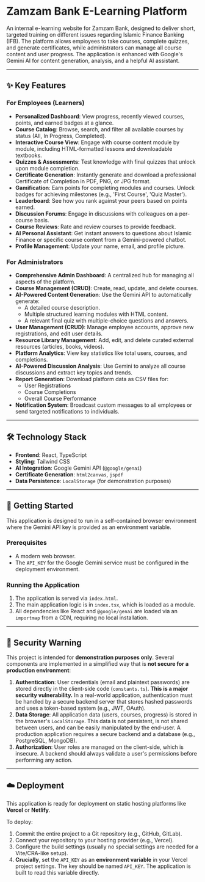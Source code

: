 # Zamzam Bank E-Learning Platform


An internal e-learning website for Zamzam Bank, designed to deliver short, targeted training on different issues regarding Islamic Finance Banking (IFB). The platform allows employees to take courses, complete quizzes, and generate certificates, while administrators can manage all course content and user progress. The application is enhanced with Google's Gemini AI for content generation, analysis, and a helpful AI assistant.

---

## ✨ Key Features

### For Employees (Learners)
- **Personalized Dashboard**: View progress, recently viewed courses, points, and earned badges at a glance.
- **Course Catalog**: Browse, search, and filter all available courses by status (All, In Progress, Completed).
- **Interactive Course View**: Engage with course content module by module, including HTML-formatted lessons and downloadable textbooks.
- **Quizzes & Assessments**: Test knowledge with final quizzes that unlock upon module completion.
- **Certificate Generation**: Instantly generate and download a professional Certificate of Completion in PDF, PNG, or JPG format.
- **Gamification**: Earn points for completing modules and courses. Unlock badges for achieving milestones (e.g., 'First Course', 'Quiz Master').
- **Leaderboard**: See how you rank against your peers based on points earned.
- **Discussion Forums**: Engage in discussions with colleagues on a per-course basis.
- **Course Reviews**: Rate and review courses to provide feedback.
- **AI Personal Assistant**: Get instant answers to questions about Islamic Finance or specific course content from a Gemini-powered chatbot.
- **Profile Management**: Update your name, email, and profile picture.

### For Administrators
- **Comprehensive Admin Dashboard**: A centralized hub for managing all aspects of the platform.
- **Course Management (CRUD)**: Create, read, update, and delete courses.
- **AI-Powered Content Generation**: Use the Gemini API to automatically generate:
    - A detailed course description.
    - Multiple structured learning modules with HTML content.
    - A relevant final quiz with multiple-choice questions and answers.
- **User Management (CRUD)**: Manage employee accounts, approve new registrations, and edit user details.
- **Resource Library Management**: Add, edit, and delete curated external resources (articles, books, videos).
- **Platform Analytics**: View key statistics like total users, courses, and completions.
- **AI-Powered Discussion Analysis**: Use Gemini to analyze all course discussions and extract key topics and trends.
- **Report Generation**: Download platform data as CSV files for:
    - User Registrations
    - Course Completions
    - Overall Course Performance
- **Notification System**: Broadcast custom messages to all employees or send targeted notifications to individuals.

---

## 🛠️ Technology Stack

- **Frontend**: React, TypeScript
- **Styling**: Tailwind CSS
- **AI Integration**: Google Gemini API (`@google/genai`)
- **Certificate Generation**: `html2canvas`, `jspdf`
- **Data Persistence**: `LocalStorage` (for demonstration purposes)

---

## 🚀 Getting Started

This application is designed to run in a self-contained browser environment where the Gemini API key is provided as an environment variable.

### Prerequisites
- A modern web browser.
- The `API_KEY` for the Google Gemini service must be configured in the deployment environment.

### Running the Application
1.  The application is served via `index.html`.
2.  The main application logic is in `index.tsx`, which is loaded as a module.
3.  All dependencies like React and `@google/genai` are loaded via an `importmap` from a CDN, requiring no local installation.

---

## 🔐 Security Warning

This project is intended for **demonstration purposes only**. Several components are implemented in a simplified way that is **not secure for a production environment**:

1.  **Authentication**: User credentials (email and plaintext passwords) are stored directly in the client-side code (`constants.ts`). **This is a major security vulnerability.** In a real-world application, authentication must be handled by a secure backend server that stores hashed passwords and uses a token-based system (e.g., JWT, OAuth).
2.  **Data Storage**: All application data (users, courses, progress) is stored in the browser's `LocalStorage`. This data is not persistent, is not shared between users, and can be easily manipulated by the end-user. A production application requires a secure backend and a database (e.g., PostgreSQL, MongoDB).
3.  **Authorization**: User roles are managed on the client-side, which is insecure. A backend should always validate a user's permissions before performing any action.

---

## ☁️ Deployment

This application is ready for deployment on static hosting platforms like **Vercel** or **Netlify**.

To deploy:
1.  Commit the entire project to a Git repository (e.g., GitHub, GitLab).
2.  Connect your repository to your hosting provider (e.g., Vercel).
3.  Configure the build settings (usually no special settings are needed for a Vite/CRA-like setup).
4.  **Crucially**, set the `API_KEY` as an **environment variable** in your Vercel project settings. The key should be named `API_KEY`. The application is built to read this variable directly.
